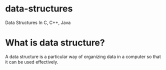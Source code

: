 # data-structures
Data Structures In C, C++, Java

# What is data structure?
A data structure is a particular way of organizing data in a computer so that it can be used effectively.
